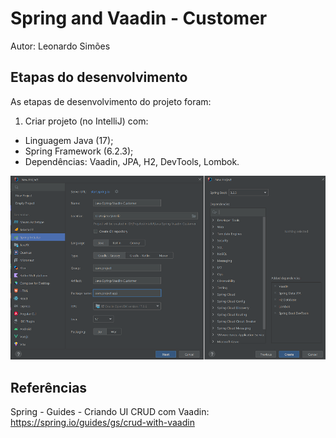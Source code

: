# Spring and Vaadin - Customer
Autor: Leonardo Simões

## Etapas do desenvolvimento
As etapas de desenvolvimento do projeto foram:

1. Criar projeto (no IntelliJ) com:
- Linguagem Java (17);
- Spring Framework (6.2.3);
- Dependências: Vaadin, JPA, H2, DevTools, Lombok.

![Image-01-IntelliJ](images/Image-01-IntelliJ.png)


## Referências
Spring - Guides - Criando UI CRUD com Vaadin:
https://spring.io/guides/gs/crud-with-vaadin
